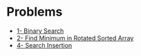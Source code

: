 # Problems

- [1- Binary Search](https://leetcode.com/problems/binary-search/)
- [2- Find Minimum in Rotated Sorted Array](https://leetcode.com/problems/find-minimum-in-rotated-sorted-array/)
- [4- Search Insertion](https://leetcode.com/problems/search-insert-position/)